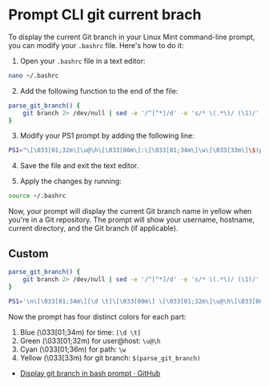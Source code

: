 # Prompt CLI git current brach

To display the current Git branch in your Linux Mint command-line prompt, you can modify your `.bashrc` file. Here's how to do it:

1. Open your `.bashrc` file in a text editor:

```bash
nano ~/.bashrc
```

2. Add the following function to the end of the file:

```bash
parse_git_branch() {
    git branch 2> /dev/null | sed -e '/^[^*]/d' -e 's/* \(.*\)/ (\1)/'
}
```

3. Modify your PS1 prompt by adding the following line:

```bash
PS1="\[\033[01;32m\]\u@\h\[\033[00m\]:\[\033[01;34m\]\w\[\033[33m\]\$(parse_git_branch)\[\033[00m\]\$ "
```

4. Save the file and exit the text editor.

5. Apply the changes by running:

```bash
source ~/.bashrc
```

Now, your prompt will display the current Git branch name in yellow when you're in a Git repository. The prompt will show your username, hostname, current directory, and the Git branch (if applicable).

## Custom

```bash
parse_git_branch() {
    git branch 2> /dev/null | sed -e '/^[^*]/d' -e 's/* \(.*\)/ (\1)/'
}

PS1='\n\[\033[01;34m\][\d \t]\[\033[00m\] \[\033[01;32m\]\u@\h\[\033[00m\]:\[\033[01;36m\]\w\[\033[33m\]$(parse_git_branch)\[\033[00m\]\n\$ '
```

Now the prompt has four distinct colors for each part:

1. Blue (\033[01;34m) for time: `[\d \t]`
2. Green (\033[01;32m) for user@host: `\u@\h`
3. Cyan (\033[01;36m) for path: `\w`
4. Yellow (\033[33m) for git branch: `$(parse_git_branch)`



- [Display git branch in bash prompt · GitHub](https://gist.github.com/justintv/168835?permalink_comment_id=3667858)
